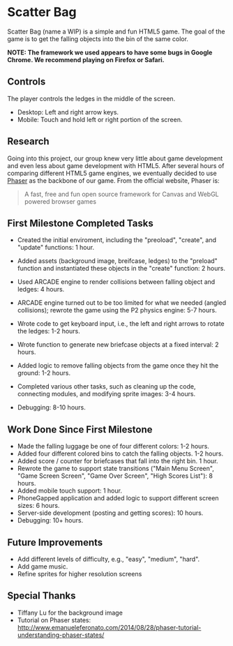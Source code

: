 # Scatter Bag

Scatter Bag (name a WIP) is a simple and fun HTML5 game. The goal of the game is to get the falling objects into the bin of the same color.

**NOTE: The framework we used appears to have some bugs in Google Chrome. We recommend playing on Firefox or Safari.**

## Controls

The player controls the ledges in the middle of the screen.

- Desktop: Left and right arrow keys.
- Mobile: Touch and hold left or right portion of the screen.

## Research

Going into this project, our group knew very little about game development and even less about game development with HTML5. After several hours of comparing different HTML5 game engines, we eventually decided to use [Phaser](http://www.phaser.io) as the backbone of our game. From the official website, Phaser is:

> A fast, free and fun open source framework
> for Canvas and WebGL powered browser games

## First Milestone Completed Tasks

- Created the initial enviroment, including the "preoload", "create", and "update" functions: 1 hour.
- Added assets (background image, breifcase, ledges) to the "preload" function and instantiated these objects in the "create" function: 2 hours.
- Used ARCADE engine to render collisions between falling object and ledges: 4 hours.
- ARCADE engine turned out to be too limited for what we needed (angled collisions); rewrote the game using the P2 physics engine: 5-7 hours.
- Wrote code to get keyboard input, i.e., the left and right arrows to rotate the ledges: 1-2 hours.
- Wrote function to generate new briefcase objects at a fixed interval: 2 hours.
- Added logic to remove falling objects from the game once they hit the ground: 1-2 hours.

- Completed various other tasks, such as cleaning up the code, connecting modules, and modifying sprite images: 3-4 hours.
- Debugging: 8-10 hours.

## Work Done Since First Milestone

- Made the falling luggage be one of four different colors: 1-2 hours.
- Added four different colored bins to catch the falling objects. 1-2 hours.
- Added score / counter for briefcases that fall into the right bin. 1 hour.
- Rewrote the game to support state transitions ("Main Menu Screen", "Game Screen Screen", "Game Over Screen", "High Scores List"): 8 hours.
- Added mobile touch support: 1 hour.
- PhoneGapped application and added logic to support different screen sizes: 6 hours.
- Server-side development (posting and getting scores): 10 hours.
- Debugging: 10+ hours.

## Future Improvements

- Add different levels of difficulty, e.g., "easy", "medium", "hard".
- Add game music.
- Refine sprites for higher resolution screens

## Special Thanks

- Tiffany Lu for the background image
- Tutorial on Phaser states: http://www.emanueleferonato.com/2014/08/28/phaser-tutorial-understanding-phaser-states/